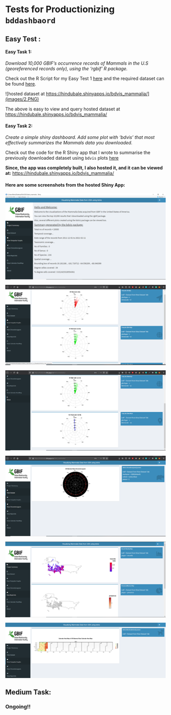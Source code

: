 # Tests for Productionizing `bddashbaord`

## Easy Test :

#### Easy Task 1:
*Download 10,000 GBIF’s occurrence records of Mammals in the U.S (georeferenced records only), using the ‘rgbif’ R package.*

Check out the R Script for my Easy Test 1 [here](https://github.com/hinduBale/productionizing_bddashboard_test/blob/master/Easy%20Test%201/EasyTest1.R) and the required dataset can be found [here](https://github.com/hinduBale/productionizing_bddashboard_test/blob/master/Easy%20Test%201/mammal_data.csv). 

![hosted dataset at https://hindubale.shinyapps.io/bdvis_mammalia/](images/2.PNG)

The above is easy to view and query hosted dataset at https://hindubale.shinyapps.io/bdvis_mammalia/

#### Easy Task 2:
*Create a simple shiny dashboard. Add some plot with ‘bdvis’ that most effectively summarizes the Mammals data you downloaded.*

Check out the code for the R Shiny app that I wrote to summarise the previously downloaded dataset using `bdvis` plots [here](https://github.com/hinduBale/productionizing_bddashboard_test/tree/master/Easy%20Test%202/bdvis_mammalia)


**Since, the app was completely built, I also hosted it, and it can be viewed at:** https://hindubale.shinyapps.io/bdvis_mammalia/

#### Here are some screenshots from the hosted Shiny App:

![Landing Page](images/1.PNG)


![Tempolar Graphs](images/3.PNG)


![Tempolar Graph Monthly](images/4.PNG)


![Chronohorogram](images/5.PNG)


![Map Grids](images/6.PNG)


![Calendar HeatMap](images/7.PNG)


## Medium Task:

### Ongoing!!
